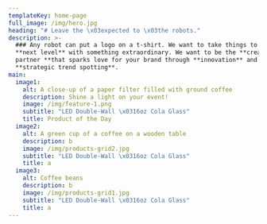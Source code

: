 ```yaml
---
templateKey: home-page
full_image: /img/hero.jpg
heading: "# Leave the \x03expected to \x03the robots."
description: >-
  ### Any robot can put a logo on a t-shirt. We want to take things to the
  **next level** with something extraordinary. We want to be the **creative
  partner **that sparks love for your brand through **innovation** and
  **strategic trend spotting**.
main:
  image1:
    alt: A close-up of a paper filter filled with ground coffee
    description: Shine a light on your event!
    image: /img/feature-1.png
    subtitle: "LED Double-Wall \x0316oz Cola Glass"
    title: Product of the Day
  image2:
    alt: A green cup of a coffee on a wooden table
    description: b
    image: /img/products-grid2.jpg
    subtitle: "LED Double-Wall \x0316oz Cola Glass"
    title: a
  image3:
    alt: Coffee beans
    description: b
    image: /img/products-grid1.jpg
    subtitle: "LED Double-Wall \x0316oz Cola Glass"
    title: a
---
```


